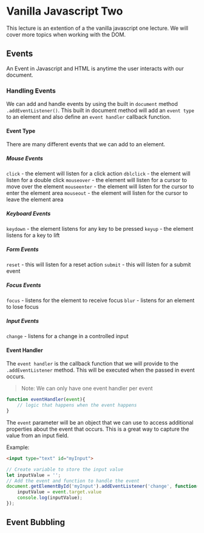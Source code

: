 # Vanilla Javascript Two

This lecture is an extention of a the vanilla javascript one lecture. We will cover more topics when working with the DOM.

## Events

An Event in Javascript and HTML is anytime the user interacts with our document.

### Handling Events

We can add and handle events by using the built in `document` method `.addEventListener()`. This built in document method will add an `event type` to an element and also define an `event handler` callback function.

#### Event Type

There are many different events that we can add to an element.

##### Mouse Events

`click` - the element will listen for a click action
`dblclick` - the element will listen for a double click
`mouseover` - the element will listen for a cursor to move over the element
`mouseenter` - the element will listen for the cursor to enter the element area
`mouseout` - the element will listen for the cursor to leave the element area

##### Keyboard Events
`keydown` - the element listens for any key to be pressed
`keyup` - the element listens for a key to lift

##### Form Events
`reset` - this will listen for a reset action
`submit` - this will listen for a submit event

##### Focus Events

`focus` - listens for the element to receive focus
`blur` - listens for an element to lose focus

##### Input Events
`change` - listens for a change in a controlled input

#### Event Handler

The `event handler` is the callback function that we will provide to the `.addEventListener` method. This will be executed when the passed in event occurs.

>Note: We can only have one event handler per event

```javascript
function eventHandler(event){
    // logic that happens when the event happens
}
```

The `event` parameter will be an object that we can use to access additional properties about the event that occurs. This is a great way to capture the value from an input field.

Example:

```html
<input type="text" id="myInput">
```

```javascript
// Create variable to store the input value
let inputValue = '';
// Add the event and function to handle the event
document.getElementById('myInput').addEventListener('change', function(event){
    inputValue = event.target.value
    console.log(inputValue);
});
```

## Event Bubbling
